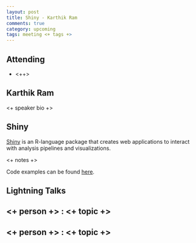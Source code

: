 ```yaml
---
layout: post
title: Shiny - Karthik Ram
comments: true
category: upcoming
tags: meeting <+ tags +>
---
```



## Attending

- <++>


## Karthik Ram

<+ speaker bio +> 

## Shiny

[Shiny](http://shiny.rstudio.com/) is an R-language package that creates web
applications to interact with analysis pipelines and visualizations. 

<+ notes +>

Code examples can be found [here][code].

## Lightning Talks 

## <+ person +> : <+ topic +>

## <+ person +> : <+ topic +>


[code]: https://github.com/thehackerwithin/berkeley/tree/master/topic "Code Examples" 
